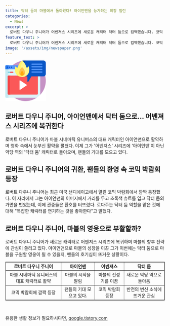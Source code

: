 ```yaml
---
title: 닥터 둠이 마블에서 돌아왔다! 아이언맨을 능가하는 최강 빌런
categories:
  - News
excerpt: >
  로버트 다우니 주니어가 어벤져스 시리즈에 새로운 캐릭터 닥터 둠으로 컴백했습니다. 코믹 박람회 무대에 초록색 슈트를 입은 로다주가 등장하며 팬들의 열광을 자아내었고, 복잡한 캐릭터를 연기하는 것을 좋아한다고 말하기도 했습니다. 이에 따라 마블의 전성기를 이끈 로다주의 복귀로 누리꾼들의 관심이 집중되고 있습니다. 
feature_text: >
  로버트 다우니 주니어가 어벤져스 시리즈에 새로운 캐릭터 닥터 둠으로 컴백했습니다. 코믹 박람회 무대에 초록색 슈트를 입은 로다주가 등장하며 팬들의 열광을 자아내었고, 복잡한 캐릭터를 연기하는 것을 좋아한다고 말하기도 했습니다. 이에 따라 마블의 전성기를 이끈 로다주의 복귀로 누리꾼들의 관심이 집중되고 있습니다. 
image: '/assets/img/newspaper.png'
---
```


<p><img src="/assets/img/news.png" alt="rentncar 속보" /></p>

<h2 data-ke-size="size26">로버트 다우니 주니어, 아이언맨에서 닥터 둠으로... 어벤져스 시리즈에 복귀한다</h2>

<p data-ke-size="size16">로버트 다우니 주니어가 마블 시네마틱 유니버스의 대표 캐릭터인 아이언맨으로 활약하며 영화 속에서 눈부신 활약을 펼쳤다. 이제 그가 '어벤져스' 시리즈에 '아이언맨'이 아닌 악당 역의 '닥터 둠' 캐릭터로 돌아오며, 팬들의 기대를 모으고 있다.</p>

<h2 data-ke-size="size24">로버트 다우니 주니어의 귀환, 팬들의 환영 속 코믹 박람회 등장</h2>

<p data-ke-size="size16">로버트 다우니 주니어는 최근 미국 샌디에이고에서 열린 코믹 박람회에서 깜짝 등장했다. 이 자리에서 그는 아이언맨의 이미지에서 거리를 두고 초록색 슈트를 입고 닥터 둠의 가면을 벗었는데, 이에 관중들은 환호를 터뜨렸다. 로다주는 닥터 둠 역할을 맡은 것에 대해 "복잡한 캐릭터를 연기하는 것을 좋아한다"고 말했다.</p>

<h2 data-ke-size="size24">로버트 다우니 주니어, 마블의 영웅으로 부활할까?</h2>

<p data-ke-size="size16">로버트 다우니 주니어가 새로운 캐릭터로 어벤져스 시리즈에 복귀하며 마블의 향후 전략에 관심이 쏠리고 있다. 아이언맨으로 마블의 성장을 이끈 그가 이번에는 닥터 둠으로 마블을 구원할 영웅이 될 수 있을지, 팬들의 호기심이 뜨거운 상황이다.</p>

<table style="width: 100%;" border="1">
<tbody>
<tr>
<td style="text-align: center; height: 17px;"><b>로버트 다우니 주니어</b></td>
<td style="text-align: center; height: 17px;"><b>아이언맨</b></td>
<td style="text-align: center; height: 17px;"><b>어벤져스</b></td>
<td style="text-align: center; height: 17px;"><b>닥터 둠</b></td>
</tr>
<tr>
<td style="text-align: center; height: 17px;">마블 시네마틱 유니버스의 대표 캐릭터로 활약</td>
<td style="text-align: center; height: 17px;">마블의 시작을 알림</td>
<td style="text-align: center; height: 17px;">마블의 전성기를 이끔</td>
<td style="text-align: center; height: 17px;">새로운 악당 역으로 돌아옴</td>
</tr>
<tr>
<td style="text-align: center; height: 17px;">코믹 박람회에 깜짝 등장</td>
<td style="text-align: center; height: 17px;">팬들의 기대 모으고 있다.</td>
<td style="text-align: center; height: 17px;">코믹 박람회 등장</td>
<td style="text-align: center; height: 17px;">반전의 변신 소식에 뜨거운 관심</td>
</tr>
</tbody>
</table>

<p data-ke-size="size16">&nbsp;</p>
유용한 생활 정보가 필요하시다면, <a href="https://qoogle.tistory.com" rel="dofollow">qoogle.tistory.com</a>


